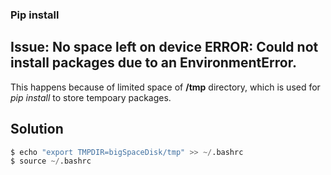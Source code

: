 ### Pip install

## Issue: No space left on device ERROR: Could not install packages due to an EnvironmentError.

This happens because of limited space of  **/tmp** directory, which is used for *pip install* to store tempoary packages.

## Solution

```python
$ echo "export TMPDIR=bigSpaceDisk/tmp" >> ~/.bashrc
$ source ~/.bashrc
```

